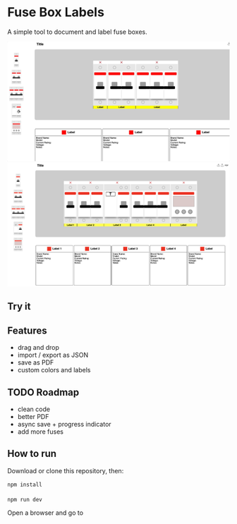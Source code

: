 
# Fuse Box Labels

A simple tool to document and label fuse boxes.

<img src="https://github.com/alexadam/fuse-box-labels/blob/main/imgs/fuse-box-labels.gif?raw=true" width="800">

<img src="https://github.com/alexadam/fuse-box-labels/blob/main/imgs/fuse-box-labels.png?raw=true" width="800">

## Try it



## Features

 - drag and drop
 - import / export as JSON
 - save as PDF
 - custom colors and labels

## TODO Roadmap

 - clean code
 - better PDF
 - async save + progress indicator
 - add more fuses

## How to run 

Download or clone this repository, then:

```sh
npm install

npm run dev
```

Open a browser and go to [](http://127.0.0.1:3000/)